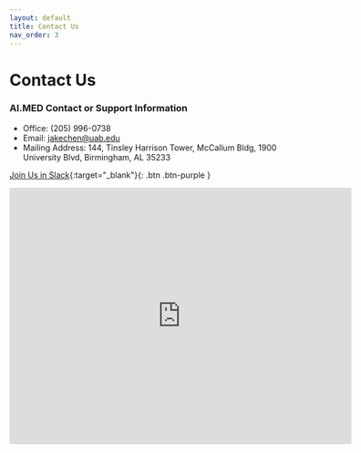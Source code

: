 ```yaml
---
layout: default
title: Contact Us
nav_order: 3
---
```

# Contact Us

### AI.MED Contact or Support Information

- Office: (205) 996-0738
- Email: jakechen@uab.edu 
- Mailing Address: 144, Tinsley Harrison Tower, McCallum Bldg, 1900 University Blvd, Birmingham, AL 35233

[Join Us in Slack](https://join.slack.com/t/uabdatascience/shared_invite/zt-1b7ca47dt-eLrkjGNR3iqBB3rsgZdW5w){:target="_blank"}{: .btn .btn-purple } 

<iframe src="https://www.google.com/maps/embed?pb=!1m18!1m12!1m3!1d3326.881061194087!2d-86.80243598479929!3d33.50447148075853!2m3!1f0!2f0!3f0!3m2!1i1024!2i768!4f13.1!3m3!1m2!1s0x88891bc191b1a507%3A0xffa3e9116819174!2sTinsley%20Harrison%20Tower!5e0!3m2!1sen!2sus!4v1655284160759!5m2!1sen!2sus" width="600" height="450" style="border:0;" allowfullscreen="" loading="lazy" referrerpolicy="no-referrer-when-downgrade"></iframe>